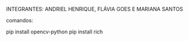 INTEGRANTES: ANDRIEL HENRIQUE, FLÁVIA GOES E MARIANA SANTOS

comandos:

pip install opencv-python
pip install rich